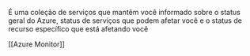 É uma coleção de serviços que mantêm você informado sobre o status geral do Azure, status de serviços que podem afetar você e o status de recurso específico que está afetando você

[[Azure Monitor]]
